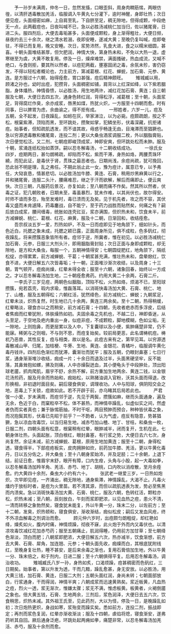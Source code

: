 <!-- { "loadSidebar": true } -->
　　予一孙岁未满周，仲冬一日，忽然发搐，口眼歪斜，周身肉瞤筋惕，两眼仿徨，以清肝透毒散加羌活，临服调入牛黄丸七分灌下，逾时神醒，身即壮热；次日便见痘，头面细密如麻，上自肩至乳，下自脐至足，稠无隙地，但得成颗，中段绝无一点，此两截痘也，日夜叫喊不已，急以必胜汤减桃仁加当归，佐以猪尾膏，日进二头。服四剂后，大便去毒垢甚多，头面便成颗粒，身上渐得粗壮，大便日频，昼夜约去三十余次，继之清水若溺，夜即安睡，遂减大黄；至晚仍复叫喊，痘即奄驻，不得已而复用，晚又安睡。次日，浆势沛然，乳食大进，食之以糯米细圆，甚喜。十朝头面堆结甚厚，但欠肥润，神情大快，第身热未和，不免以大热一退，虚寒继至为虞，大黄不敢复用。停及一日，燥痒难禁，满面搔破，热血成流，又喊不绝口，与食则拒，要其所以然者，以痘犯两截，壅塞固闭之毒，余氛未殄，害仍窃发，不得以轻松者概论也，力主前方，第减葛根、红花、蝉蜕，加石膏、元参、黄连。是方服过十六朝，始得痊愈，胃口甚强，痘后精神颇旺。
　　雉城臧以用，顾渚之孙也，幼时出痘，犯攒背，头面稠密如铺，肩背以上红深如绛，以下紫若胭脂，身体燔热，神情昏愦，以必胜汤，用生地两许，减红花加石膏、黄连；自三朝服及七朝，大便日去四五次，通身色转红润，背得松浮，减葛根；至十朝，头面浆足，背得腐烂作臭，余亦成浆，唇黑如煤，热犹火炽，一方服至十四朝而愈。时有同事，日以脾胃为虑，余曲谕之，得不拒有成。
　　一邢姓者，六岁一儿，痘及五朝，全不起发，日夜躁乱，如蚓在灰，举家涕泣，以为必毙。痘颇疏朗，按之不松，根窠紫滞，顶陷而黑，至环跳处，攒聚如掌，犯鳞坐形，伏毒深藏，抗拒诸痘。始事者，但知疏肌透发，而不谙其故，毋惑乎畅逢无由，目淹滞而至猖獗也。急以穷源透毒散和猪尾膏，连投二剂；更以大桑虫酒浆调服二枚，外以胭脂膏贴，次日便觉松泛。又二剂，七朝痘即峻顶成浆，神即安爽，但环跳处松而未肿。服及十朝，浆涌连纸松抬如蒸饼。嗣以忍冬解毒汤，十二朝收结成功。
　　一徐氏女四岁，痘期两日，甚匀朗稀疏，却陷而不松，紫而干滞，身热如烙，两腰贯珠环繞，而犯此证，是毒伏于肾，贯珠之最恶者也。日期尚浅，余痘尚疏，犹可挽回，恐此翁不明是理，乱之弗任。不期此翁止此一女，豫为痘计，属意已专，以予弗任，大恸哀恳，情甚悲切。以必胜汤加牛膝、黄连、石膏，稍用炒黑麻黄以行之，并和猪尾膏，连服二头汁，腰痛难忍，继之于汗而欲解，解后而痛即止，便云爽快。次日三朝，凡服药后景况，亦复如此；至八朝而痛不作矣。然其所以然者，伏毒之证，犯几朝败者，日期未至，毒虽暴烈，犹未作难，以其尚伏也，故尔得安。时师不谙而多忽，殆至发难时，毒已溃而无及矣。见于机先者，攻之而不容，其伏毒又盛而未肯遽降，药毒鏖战，自不能宁，至于药力战胜而贴然矣，何痛之有？嗣后放白成浆，腰间缠毒，统胀如连壳豇豆，浆亦满围，但炽热未和，饮食未半，前方减蝉蜕、桃仁、葛根、红花、麻黄，服及十二朝，日渐回和，收结痊愈。
　　吾宗叔淡五岁一爱，烈热如炉，不及一日而痘即见于地角颔下，细如针头，而色近白，托腮之象未成，托腮之颖已露，正面周身所见，俱不成粒，色多矾红，彻夜躁乱，将来攒簇恶象皆所有者。痘邻于逆，所冀者，惟在初见。以必胜汤减桃仁加石膏、元参，日服三大剂头汁，即用胭脂膏封贴；次日正面与身即成颗粒，却无隙地，是方和大桑虫，每服一个，五朝神情得安；七朝圆绽肥红，地角颔下，隔纸松绽，亦得累累，前方减蝉蜕、干葛；十朝浆甚充满，惟壮热未和，盘晕焮红，饮食不进，大便日解五六次皆毒垢；十一朝，正面堆沙渐次收结，以及周身；十三朝，胃气顿开，痘痂尚燥，红晕未得全收；服至十六朝，诸象回春，始终以一方成之。才以忍冬解毒汤加生地，二十朝痊愈弗药。约用大黄二十余两，石膏二斤。
　　一李氏子三岁见痘，两朝色似胭脂，顶陷不松，火热如烙，烦渴不已，至阳球攒簇，宛若荔壳，瑕内求瑜，惟磊落耳。以消斑快毒汤加大黄、石膏、桃仁、地丁、山楂，服及五朝得松；六朝红活，犹然绛色，前方减桃仁、蝉蜕；九朝浆足，红晕未淡，炽热复然，时生地已几十余两，黄连三两余矣。至十二朝，热得稍缓，红晕略淡，寝食亦以之而稍安，前方减石膏；十四朝，先收者疤赤而多浮皮，后结者焦痂而红晕犹附，体肤燥热如初。夫固余毒之先机也，不越二日，神即昏迷，从头至足，于空地及疤内重出一身，似痘非痘，不成颗粒，脚地模糊，色如尘垢，无一隙地，上则抱鼻，而更层累以及人中，下复囊球以及小便，紫肿痛楚非常，仍不能寐。稀粥与之则咽，不与则不思，而痘复始矣。较前局更恶，此名谓梼杌痘。梼杌乃恶兽，其性反复，痘与相类，故以是名。此痘古来有之，第罕见耳。以穷源透毒散减山甲、归尾，加桔梗、牛蒡、生地、黄连、金银花、青橘叶，临服调牛黄化毒丹钱许。四剂后色渐红而犹滞，囊渐壮而犹平；服及五朝，仍眼封鼻塞；七日行浆，通身渐渐堆沙收结，痂成一片；十余日而退及过半，头面黑硬坚牢，反不能落，其鼻耸抱如螺，拂及则痛，人中亦燥裂迸血，其小便龟头于中段肿处，顶出阳球老靥，抓肉爬肌，眉宇不舒，余热不解，前方重加生地两余、黄连二钱，以金银花汤煎药，服及月余而热始和，痂始松，以熟猪油调入官粉，沃其头面而得退，改形换相，非初退时面目矣。嗣后寝食俱安，调理收功。人中与阳球，俱阴阳交会之地，恶毒上下关锁，痘故如此。若不开辟于前，亦乌睹其后局若此也。
　　严君弢一小爱，岁未满周，而痘邻于逆，先见于两鬓，攒簇如麻，继而头面通身，遍及无余，色近于白，而窠粒卒不松，体不甚热，而神情卒躁乱，似虚似实之间，然虚者伪而实者真也；兼于脉惕筋抽，不时干呕，两目预肿而预合，种种皆伏毒之象，而况抱鬓其形，伏毒已先昭于前乎？一不韵者，认为气虚，痘反有隐意，势甚猖獗，急以凉血攻毒饮，以当归易生地，减赤芍加山楂、地丁、甘桔，和桑虫一枚，日服二剂，四朝头面有松意，根窠稍有红晕，眼肿减半，闭而复开，生机在此。七朝身体壮热，头面起胀，顶白根红，眼封鼻塞，有行浆之势，大便日去六七次，身尚复然，余证未减，前方减蝉蜕、葛根，原用生地加黄连；服至十二朝，身得松透，寝食得半，下部痘疮板实，皮肉拥肿如炊，前药加牛膝、羌活，更以牛黄化毒丹，日以五分佐之，并大桑虫；至十八朝身浆始沛，并及足胫；二十余朝，上退下结，前证日愈，惟眉宇末舒，眼开有障，口内生疳，头角与小股，起一大毒如拳，以忍冬解毒汤加羚羊角、羌活、赤芍、地丁、胡桃，口内吹以消疳散，至月余痊愈。约大黄四十余剂，桑虫大小约有六十。
　　张武老一继爱三岁，一日热如炮炽，次早即见痘，一齐涌出，稠无隙地，通身紫滞，神情躁乱，大渴不止。凡毒火燔灼于放标时者，是痘为火里苗。若不清其源，而但以疏肌透表为发，势必至焦黑而内溃矣。急以消斑快毒汤加大黄、石膏、桃仁，服及六朝，色转红活，颗粒亦松，炽热未减；至八朝，辰刻放白，午刻而浆即肥浓，以见血热之痘，患火不清，一清而转移之象勃然矣，寝食犹未能复，外以牛黄一分，珠末二分，以佐前方；至十二朝，发臭，炽热顿和，寝食俱安，渐收渐结，痂似松皮；嗣后又发血风疮，终不外凉血解毒之剂调治而愈。
　　顾元仲六岁时，出痘颇匀朗粗绽，却红艳如绛，燥炙如火，腹内时痛，神情烦躁，彻夜不寐，此火炮于外而内又毒伏也。以清凉攻毒饮减红花加赤芍药；服至五朝痛止，肌润得睡，仍用前方加甘草；至七朝绛色渐淡，顶白而肥；八朝浆即肥浓，大便日解五六次，热亦减半，饮食渐想，前方去大黄、石膏、犀角，加连翘、元参；十朝头面先收，痂燥而白，其根底犹附线红，至晚身复壮热，睡不甚安，是后来余毒之渐也，复用石膏倍加生地，外以牛黄一分、珠末倍之，和于剂内，日进二服；至十六朝俱得平复。后用忍冬解毒汤，调治收功。
　　雉城臧氏八岁一孙，身热如炙，口渴烦躁，痘甚稠密而色矾红，三日期矣。始事者，第以升发为透，干而几黯，躁乱愈甚，身无安放。以必胜汤，用大黄三钱，加石膏、黄连，日服二大剂；五朝头面红润，身尚未转；七朝面部放白，行浆通身，干而得润，神情半爽；八朝成浆而迅速黄熟矣。浆近板黄，凡血热之痘，烈火一透，浆无渐次，惟嫌太骤；浆无不满，惟虑板黄。板黄者，火褐倒靥之象也。倍大黄五钱，石膏、生地两余，三剂后，浆色润泽，大便日去五六次，饮食稍思，炽热未减。其外祖王氏至，见此药剂，大以为怪，停及一日，是晚躁乱如初；次日炮热更炽，身战如寒，浆殆变而躁实矣。悉如前方，连投二剂，振战即定；再剂而浆色复润，红晕亦渐收渐淡；服及十四朝，虐焰将熄，寝食渐安，遂弗药听其自回。厥后通身泛疤，环跳处起两痈如拳，痛楚非常，以忍冬解毒汤加羌活、赤芍，服及十余剂而愈。
